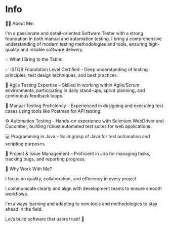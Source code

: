 # Info

👨‍💻 About Me:

I'm a passionate and detail-oriented Software Tester with a strong foundation in both manual and automation testing. I bring a comprehensive understanding of modern testing methodologies and tools, ensuring high-quality and reliable software delivery.



💡 What I Bring to the Table:

✅ ISTQB Foundation Level Certified – Deep understanding of testing principles, test design techniques, and best practices.

🔁 Agile Testing Expertise – Skilled in working within Agile/Scrum environments, participating in daily stand-ups, sprint planning, and continuous feedback loops.

🧪 Manual Testing Proficiency – Experienced in designing and executing test cases using tools like Postman for API testing.

⚙️ Automation Testing – Hands-on experience with Selenium WebDriver and Cucumber, building robust automated test suites for web applications.

💻 Programming in Java – Solid grasp of Java for test automation and scripting purposes.

🧩 Project & Issue Management – Proficient in Jira for managing tasks, tracking bugs, and reporting progress.



🤝 Why Work With Me?

I focus on quality, collaboration, and efficiency in every project.

I communicate clearly and align with development teams to ensure smooth workflows.

I'm always learning and adapting to new tools and methodologies to stay ahead in the field.


Let’s build software that users trust! 🚀